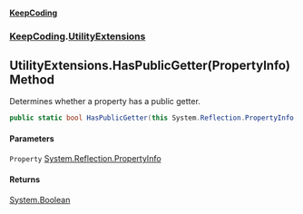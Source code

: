 #### [KeepCoding](index.md 'index')
### [KeepCoding](KeepCoding.md 'KeepCoding').[UtilityExtensions](UtilityExtensions.md 'KeepCoding.UtilityExtensions')
## UtilityExtensions.HasPublicGetter(PropertyInfo) Method
Determines whether a property has a public getter.
```csharp
public static bool HasPublicGetter(this System.Reflection.PropertyInfo Property);
```
#### Parameters
<a name='KeepCoding_UtilityExtensions_HasPublicGetter(System_Reflection_PropertyInfo)_Property'></a>
`Property` [System.Reflection.PropertyInfo](https://docs.microsoft.com/en-us/dotnet/api/System.Reflection.PropertyInfo 'System.Reflection.PropertyInfo')  
  
#### Returns
[System.Boolean](https://docs.microsoft.com/en-us/dotnet/api/System.Boolean 'System.Boolean')  
